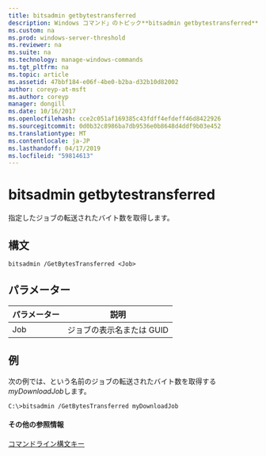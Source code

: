 ```yaml
---
title: bitsadmin getbytestransferred
description: Windows コマンド」のトピック**bitsadmin getbytestransferred** -指定したジョブの転送されたバイト数を取得します。
ms.custom: na
ms.prod: windows-server-threshold
ms.reviewer: na
ms.suite: na
ms.technology: manage-windows-commands
ms.tgt_pltfrm: na
ms.topic: article
ms.assetid: 47bbf184-e06f-4be0-b2ba-d32b10d82002
author: coreyp-at-msft
ms.author: coreyp
manager: dongill
ms.date: 10/16/2017
ms.openlocfilehash: cce2c051af169385c43fdff4efdeff46d8422926
ms.sourcegitcommit: 0d0b32c8986ba7db9536e0b8648d4ddf9b03e452
ms.translationtype: MT
ms.contentlocale: ja-JP
ms.lasthandoff: 04/17/2019
ms.locfileid: "59814613"
---
```

# <a name="bitsadmin-getbytestransferred"></a>bitsadmin getbytestransferred



指定したジョブの転送されたバイト数を取得します。

## <a name="syntax"></a>構文

```
bitsadmin /GetBytesTransferred <Job>
```

## <a name="parameters"></a>パラメーター

|パラメーター|説明|
|---------|-----------|
|Job|ジョブの表示名または GUID|

## <a name="BKMK_examples"></a>例

次の例では、という名前のジョブの転送されたバイト数を取得する*myDownloadJob*します。
```
C:\>bitsadmin /GetBytesTransferred myDownloadJob
```

#### <a name="additional-references"></a>その他の参照情報

[コマンドライン構文キー](command-line-syntax-key.md)